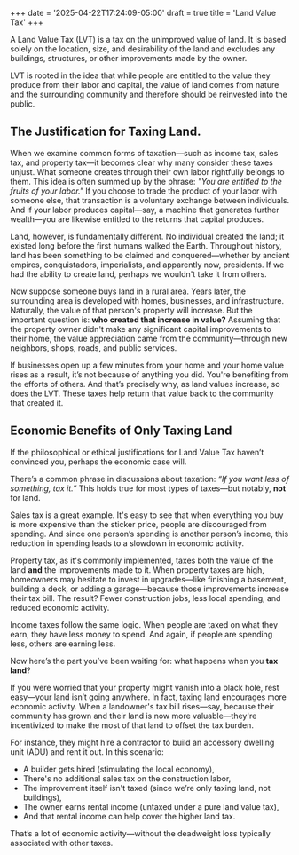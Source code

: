 +++
date = '2025-04-22T17:24:09-05:00'
draft = true
title = 'Land Value Tax'
+++


A Land Value Tax (LVT) is a tax on the unimproved value of land. It is based solely on the location, size, and desirability of the land and excludes any buildings, structures, or other improvements made by the owner.

LVT is rooted in the idea that while people are entitled to the value they produce from their labor and capital, the value of land comes from nature and the surrounding community and therefore should be reinvested into the public.


## The Justification for Taxing Land.
When we examine common forms of taxation—such as income tax, sales tax, and property tax—it becomes clear why many consider these taxes unjust. What someone creates through their own labor rightfully belongs to them. This idea is often summed up by the phrase: *"You are entitled to the fruits of your labor."* If you choose to trade the product of your labor with someone else, that transaction is a voluntary exchange between individuals. And if your labor produces capital—say, a machine that generates further wealth—you are likewise entitled to the returns that capital produces.

Land, however, is fundamentally different. No individual created the land; it existed long before the first humans walked the Earth. Throughout history, land has been something to be claimed and conquered—whether by ancient empires, conquistadors, imperialists, and apparently now, presidents. If we had the ability to create land, perhaps we wouldn't take it from others.

Now suppose someone buys land in a rural area. Years later, the surrounding area is developed with homes, businesses, and infrastructure. Naturally, the value of that person's property will increase. But the important question is: **who created that increase in value?** Assuming that the property owner didn't make any significant capital improvements to their home, the value appreciation came from the community—through new neighbors, shops, roads, and public services.

If businesses open up a few minutes from your home and your home value rises as a result, it’s not because of anything you did. You're benefiting from the efforts of others. And that’s precisely why, as land values increase, so does the LVT. These taxes help return that value back to the community that created it.


## Economic Benefits of Only Taxing Land
If the philosophical or ethical justifications for Land Value Tax haven’t convinced you, perhaps the economic case will.

There’s a common phrase in discussions about taxation: *“If you want less of something, tax it.”* This holds true for most types of taxes—but notably, **not** for land.

Sales tax is a great example. It's easy to see that when everything you buy is more expensive than the sticker price, people are discouraged from spending. And since one person’s spending is another person’s income, this reduction in spending leads to a slowdown in economic activity.

Property tax, as it's commonly implemented, taxes both the value of the land **and** the improvements made to it. When property taxes are high, homeowners may hesitate to invest in upgrades—like finishing a basement, building a deck, or adding a garage—because those improvements increase their tax bill. The result? Fewer construction jobs, less local spending, and reduced economic activity.

Income taxes follow the same logic. When people are taxed on what they earn, they have less money to spend. And again, if people are spending less, others are earning less.

Now here’s the part you’ve been waiting for: what happens when you **tax land**?

If you were worried that your property might vanish into a black hole, rest easy—your land isn’t going anywhere. In fact, taxing land encourages more economic activity. When a landowner's tax bill rises—say, because their community has grown and their land is now more valuable—they're incentivized to make the most of that land to offset the tax burden.

For instance, they might hire a contractor to build an accessory dwelling unit (ADU) and rent it out. In this scenario:

- A builder gets hired (stimulating the local economy),
- There's no additional sales tax on the construction labor,
- The improvement itself isn't taxed (since we’re only taxing land, not buildings),
- The owner earns rental income (untaxed under a pure land value tax),
- And that rental income can help cover the higher land tax.

That’s a lot of economic activity—without the deadweight loss typically associated with other taxes.

